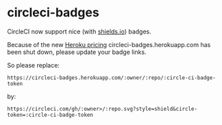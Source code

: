 circleci-badges
===============

CircleCI now support nice (with [shields.io](http://shields.io)) badges.

Because of the new [Heroku pricing](https://www.heroku.com/pricing) circleci-badges.herokuapp.com has been shut down, please update your badge links.

So please replace:

`https://circleci-badges.herokuapp.com/:owner/:repo/:circle-ci-badge-token`

by:

`https://circleci.com/gh/:owner>/:repo.svg?style=shield&circle-token=:circle-ci-badge-token`
